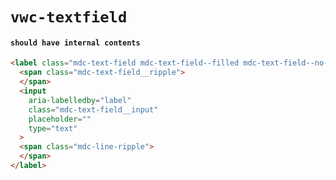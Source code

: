 # `vwc-textfield`

#### `should have internal contents`

```html
<label class="mdc-text-field mdc-text-field--filled mdc-text-field--no-label">
  <span class="mdc-text-field__ripple">
  </span>
  <input
    aria-labelledby="label"
    class="mdc-text-field__input"
    placeholder=""
    type="text"
  >
  <span class="mdc-line-ripple">
  </span>
</label>

```

